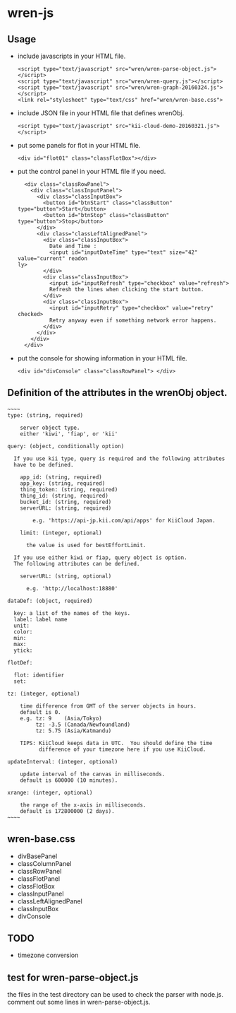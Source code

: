 wren-js
=======

## Usage

- include javascripts in your HTML file.

    ~~~~
    <script type="text/javascript" src="wren/wren-parse-object.js"></script>
    <script type="text/javascript" src="wren/wren-query.js"></script>
    <script type="text/javascript" src="wren/wren-graph-20160324.js"></script>
    <link rel="stylesheet" type="text/css" href="wren/wren-base.css">
    ~~~~

- include JSON file in your HTML file that defines wrenObj.

    ~~~~
    <script type="text/javascript" src="kii-cloud-demo-20160321.js"></script>
    ~~~~

- put some panels for flot in your HTML file.

    ~~~~
    <div id="flot01" class="classFlotBox"></div>
    ~~~~

- put the control panel in your HTML file if you need.

    ~~~~
      <div class="classRowPanel">
        <div class="classInputPanel">
          <div class="classInputBox">
            <button id="btnStart" class="classButton" type="button">Start</button>
            <button id="btnStop" class="classButton" type="button">Stop</button>
          </div>
          <div class="classLeftAlignedPanel">
            <div class="classInputBox">
              Date and Time :
              <input id="inputDateTime" type="text" size="42" value="current" readon
    ly>     
            </div>
            <div class="classInputBox">
              <input id="inputRefresh" type="checkbox" value="refresh">
              Refresh the lines when clicking the start button.
            </div>
            <div class="classInputBox">
              <input id="inputRetry" type="checkbox" value="retry" checked>
              Retry anyway even if something network error happens.
            </div>
          </div>
        </div>
      </div>
    ~~~~

- put the console for showing information in your HTML file.

    ~~~~
    <div id="divConsole" class="classRowPanel"> </div>
    ~~~~

## Definition of the attributes in the wrenObj object.

    ~~~~
    type: (string, required)
    
        server object type.
        either 'kiwi', 'fiap', or 'kii'
    
    query: (object, conditionally option)
    
      If you use kii type, query is required and the following attributes
      have to be defined.
    
        app_id: (string, required)
        app_key: (string, required)
        thing_token: (string, required)
        thing_id: (string, required)
        bucket_id: (string, required)
        serverURL: (string, required)
    
            e.g. 'https://api-jp.kii.com/api/apps' for KiiCloud Japan.
    
        limit: (integer, optional)
    
          the value is used for bestEffortLimit.
    
      If you use either kiwi or fiap, query object is option.
      The following attributes can be defined.
    
        serverURL: (string, optional)
    
          e.g. 'http://localhost:18880'
    
    dataDef: (object, required)
    
      key: a list of the names of the keys.
      label: label name
      unit:
      color:
      min:
      max:
      ytick:
    
    flotDef:
    
      flot: identifier
      set:
    
    tz: (integer, optional)
    
        time difference from GMT of the server objects in hours.
        default is 0.
        e.g. tz: 9    (Asia/Tokyo)
             tz: -3.5 (Canada/Newfoundland)
             tz: 5.75 (Asia/Katmandu)

        TIPS: KiiCloud keeps data in UTC.  You should define the time
              difference of your timezone here if you use KiiCloud.
    
    updateInterval: (integer, optional)
    
        update interval of the canvas in milliseconds.
        default is 600000 (10 minutes).
    
    xrange: (integer, optional)
    
        the range of the x-axis in milliseconds.
        default is 172800000 (2 days).
    ~~~~

## wren-base.css

- divBasePanel
- classColumnPanel
- classRowPanel
- classFlotPanel
- classFlotBox
- classInputPanel
- classLeftAlignedPanel
- classInputBox
- divConsole

## TODO

- timezone conversion

## test for wren-parse-object.js

the files in the test directory can be used to check the parser with node.js.
comment out some lines in wren-parse-object.js.
